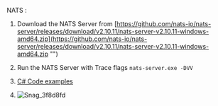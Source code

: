 NATS :

1. Download the NATS Server from [https://github.com/nats-io/nats-server/releases/download/v2.10.11/nats-server-v2.10.11-windows-amd64.zip](https://github.com/nats-io/nats-server/releases/download/v2.10.11/nats-server-v2.10.11-windows-amd64.zip "‌")
2. Run the NATS Server with Trace flags `nats-server.exe -DVV`
3. [C# Code examples](https://github.com/nats-io/nats.net "‌")
  
5. ![Snag_3f8d8fd](https://github.com/amielc1/LearnNATS/assets/2409265/88f8226e-3fd4-453d-9a5a-6f972a1b5a0e)
